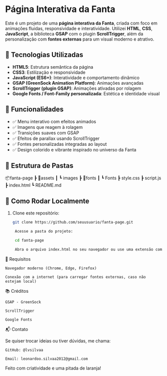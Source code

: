 # Página Interativa da Fanta

Este é um projeto de uma **página interativa da Fanta**, criada com foco em animações fluidas, responsividade e interatividade. Utilizei **HTML**, **CSS**, **JavaScript**, a biblioteca **GSAP** com o plugin **ScrollTrigger**, além da personalização com **fontes externas** para um visual moderno e atrativo.

## 🚀 Tecnologias Utilizadas

- **HTML5**: Estrutura semântica da página
- **CSS3**: Estilização e responsividade
- **JavaScript (ES6+)**: Interatividade e comportamento dinâmico
- **GSAP (GreenSock Animation Platform)**: Animações avançadas
- **ScrollTrigger (plugin GSAP)**: Animações ativadas por rolagem
- **Google Fonts / Font-Family personalizada**: Estética e identidade visual

## 🧩 Funcionalidades

- ✅ Menu interativo com efeitos animados
- ✅ Imagens que reagem à rolagem
- ✅ Transições suaves com GSAP
- ✅ Efeitos de parallax usando ScrollTrigger
- ✅ Fontes personalizadas integradas ao layout
- ✅ Design colorido e vibrante inspirado no universo da Fanta


## 📁 Estrutura de Pastas

📦fanta-page
┣ 📂assets
┃ ┗ images
┣ 📂fonts
┃ ┗ Fonts
┣ style.css
┣ script.js
┣ index.html
┗ README.md


## 🔧 Como Rodar Localmente

1. Clone este repositório:
   ```bash
   git clone https://github.com/seuusuario/fanta-page.git

    Acesse a pasta do projeto:

    cd fanta-page

    Abra o arquivo index.html no seu navegador ou use uma extensão como Live Server (VSCode).

📌 Requisitos

    Navegador moderno (Chrome, Edge, Firefox)

    Conexão com a internet (para carregar fontes externas, caso não estejam local)

📚 Créditos

    GSAP - GreenSock

    ScrollTrigger

    Google Fonts

📬 Contato

Se quiser trocar ideias ou tiver dúvidas, me chama:

    GitHub: @lvsilvaa

    Email: leonardoo.silvaa2012@gmail.com

Feito com criatividade e uma pitada de laranja!
